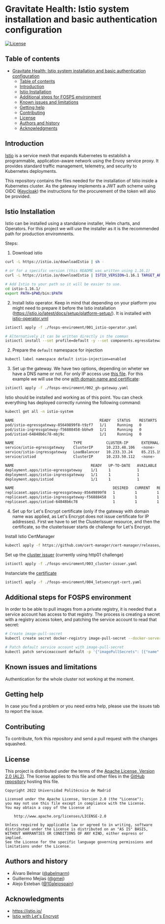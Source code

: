 Gravitate Health: Istio system installation and basic authentication configuration
=================================================

[![License](https://img.shields.io/badge/License-Apache_2.0-blue.svg)](https://opensource.org/licenses/Apache-2.0)

Table of contents
-----------------

- [Gravitate Health: Istio system installation and basic authentication configuration](#gravitate-health-istio-system-installation-and-basic-authentication-configuration)
  - [Table of contents](#table-of-contents)
  - [Introduction](#introduction)
  - [Istio Installation](#istio-installation)
  - [Additional steps for FOSPS environment](#additional-steps-for-fosps-environment)
  - [Known issues and limitations](#known-issues-and-limitations)
  - [Getting help](#getting-help)
  - [Contributing](#contributing)
  - [License](#license)
  - [Authors and history](#authors-and-history)
  - [Acknowledgments](#acknowledgments)

## Introduction

[Istio](https://istio.io/) is a service mesh that expands Kubernetes to establish a programmable, application-aware network using the Envoy service proxy. It provides standard traffic management, telemetry, and security to Kubernetes deployments.

This repository contains the files needed for the installation of Istio inside a Kubernetes cluster. As the gateway implements a JWT auth scheme using OIDC ([Keycloak](https://github.com/keycloak/keycloak)) the instructions for the procurement of the token will also be provided.

## Istio Installation

Istio can be installed using a standalone installer, Helm charts, and Operators. For this project we will use the installer as it is the recommended path for production enviromnents.

Steps: 

1. Download istio

```bash
curl -L https://istio.io/downloadIstio | sh -

# or for a specific version (this README was written using 1.16.1)
curl -L https://istio.io/downloadIstio | ISTIO_VERSION=1.16.1 TARGET_ARCH=x86_64 sh - 

# Add Istio to your path so it will be easier to use.
cd istio-1.16.1/
export PATH=$PWD/bin:$PATH
```

2. Install Istio operator. Keep in mind that depending on your platform you might need to prepare it before the Istio installation (https://istio.io/latest/docs/setup/platform-setup/). It is installed with [istio-operator.yml](./fosps-enviroment/001_istio-operator.yaml)

```bash
istioctl apply -f ./fosps-enviroment/001_istio-operator.yaml

# Alternatively it can be written directly in the comman
istioctl install --set profile=default -y --set components.egressGateways[0].name=istio-egressgateway --set components.egressGateways[0].enabled=true --set meshConfig.accessLogFile=/dev/stdout    # Use 'default' profile for production environments 
```

2. Prepare the `default` namespace for injection
```bash
kubectl label namespace default istio-injection=enabled
```

3. Set up the gateway. We have two options, depending on wheter we have a DNS name or not. For only IP access use [this file](./fosps-enviroment/002_gh-gateway-ip.yaml). For this example we will use the one [with domain name and certificate](./fosps-enviroment/002_gh-gateway.yaml):

```bash
istioctl apply -f ./fosps-enviroment/002_gh-gateway.yaml
```

Istio should be installed and working as of this point. You can check everything has deployed correctly running the following command:

```bash
kubectl get all -n istio-system
```
```bash
NAME                                       READY   STATUS    RESTARTS   AGE
pod/istio-egressgateway-85649899f8-t9zf7   1/1     Running   0          3m30s
pod/istio-ingressgateway-f56888458-bbhw9   1/1     Running   0          3m30s
pod/istiod-64848b6c78-mbj9c                1/1     Running   0          3m30s

NAME                           TYPE           CLUSTER-IP      EXTERNAL-IP      PORT(S)                                                                      AGE
service/istio-egressgateway    ClusterIP      10.233.48.106   <none>           80/TCP,443/TCP                                                               3m30s
service/istio-ingressgateway   LoadBalancer   10.233.33.24    85.215.199.205   15021:31449/TCP,80:30371/TCP,443:31915/TCP,31400:32682/TCP,15443:32093/TCP   3m30s
service/istiod                 ClusterIP      10.233.50.112   <none>           15010/TCP,15012/TCP,443/TCP,15014/TCP                                        3m30s

NAME                                   READY   UP-TO-DATE   AVAILABLE   AGE
deployment.apps/istio-egressgateway    1/1     1            1           3m30s
deployment.apps/istio-ingressgateway   1/1     1            1           3m30s
deployment.apps/istiod                 1/1     1            1           3m30s

NAME                                             DESIRED   CURRENT   READY   AGE
replicaset.apps/istio-egressgateway-85649899f8   1         1         1       3m30s
replicaset.apps/istio-ingressgateway-f56888458   1         1         1       3m30s
replicaset.apps/istiod-64848b6c78                1         1         1       3m30s
```

4. Set up for Let's Encrypt certificate (only if the gateway with domain name was applied, as Let's Encrypt does not issue certificate for IP addresses). First we have to set the ClusterIssuer resource, and then the certificate, so the clusterIssuer starts de challenge for Let's Encrypt.

Install Istio CertManager

```bash
kubectl apply -f https://github.com/cert-manager/cert-manager/releases/download/v1.11.0/cert-manager.yaml
```

Set up the [cluster issuer](./fosps-enviroment/003_cluster-issuer.yaml) (currently using http01 challenge)
```bash
istioctl apply -f ./fosps-enviroment/003_cluster-issuer.yaml
```

Instanciate the [certificate](./fosps-enviroment/004_letsencrypt-cert.yaml)
```bash
istioctl apply -f ./fosps-enviroment/004_letsencrypt-cert.yaml
```

## Additional steps for FOSPS environment
In order to be able to pull images from a private registry, it is needed that a service account has access to that registry. The process is creating a secret with a registry access token, and patching the service account to read that secret:

```bash
# Create image-pull-secret
kubectl create secret docker-registry image-pull-secret --docker-server=gravitate-registry.cr.de-fra.ionos.com --docker-username=gravitatecluster --docker-password="REGISTRY_ACCESS_TOKEN" -n default

# Patch default service account with image-pull-secret
kubectl patch serviceaccount default -p '{"imagePullSecrets": [{"name": "image-pull-secret"}]}' -n default
```

Known issues and limitations
----------------------------

Authentication for the whole cluster not working at the moment.

Getting help
------------

In case you find a problem or you need extra help, please use the issues tab to report the issue.

Contributing
------------

To contribute, fork this repository and send a pull request with the changes squashed.

License
-------

This project is distributed under the terms of the [Apache License, Version 2.0 (AL2)](http://www.apache.org/licenses/LICENSE-2.0). The license applies to this file and other files in the [GitHub repository](https://github.com/Gravitate-Health/istio) hosting this file.

```
Copyright 2022 Universidad Politécnica de Madrid

Licensed under the Apache License, Version 2.0 (the "License");
you may not use this file except in compliance with the License.
You may obtain a copy of the License at

    http://www.apache.org/licenses/LICENSE-2.0

Unless required by applicable law or agreed to in writing, software
distributed under the License is distributed on an "AS IS" BASIS,
WITHOUT WARRANTIES OR CONDITIONS OF ANY KIND, either express or implied.
See the License for the specific language governing permissions and
limitations under the License.
```

Authors and history
---------------------------

- Álvaro Belmar ([@abelmarm](https://github.com/abelmarm))
- Guillermo Mejías ([@gmej](https://github.com/gmej))
- Alejo Esteban ([@10alejospain](https://github.com/10alejospain))

Acknowledgments
---------------

- https://istio.io/
- [Istio with Let's Encrypt](https://nsirap.com/posts/040-istio-with-lets-encrypt/)



